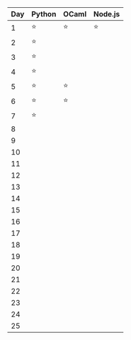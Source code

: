 | Day | Python | OCaml | Node.js |
| --- | ------ | ----- | ------- |
|  1 	|   ⭐️   |  ⭐️   |   ⭐️    |
|  2  |   ⭐️   |       |         |
|  3  |   ⭐️   |       |         |
|  4  |   ⭐️   |       |         |
|  5  |   ⭐️   |  ⭐️   |         |
|  6  |   ⭐️   |  ⭐️   |         |
|  7  |   ⭐️   |       |         |
|  8  |        |       |         |
|  9  |        |       |         |
| 10  |        |       |         |
| 11  |        |       |         |
| 12  |        |       |         |
| 13  |        |       |         |
| 14  |        |       |         |
| 15  |        |       |         |
| 16  |        |       |         |
| 17  |        |       |         |
| 18  |        |       |         |
| 19  |        |       |         |
| 20  |        |       |         |
| 21  |        |       |         |
| 22  |        |       |         |
| 23  |        |       |         |
| 24  |        |       |         |
| 25  |        |       |         |